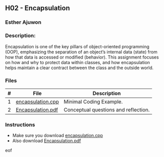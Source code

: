 ## H02 - Encapsulation
### Esther Ajuwon
### Description:

Encapsulation is one of the key pillars of object-oriented programming (OOP), emphasizing the separation of 
an object’s internal data (state) from how that data is accessed or modified (behavior). This assignment 
focuses on how and why to protect data within classes, and how encapsulation helps maintain a clear contract 
between the class and the outside world.



### Files

|   #   | File                                      | Description                                        |
| :---: | ----------------------------------------- | -------------------------------------------------- |
|   1   | [encapsulation.cpp](./encapsulation.cpp)  | Minimal Coding Example.                            |
|   2   | [Encapsulation.pdf](./Encapsulation.pdf)  | Conceptual questions and reflection.               |

### Instructions

- Make sure you download [encapsulation.cpp](./encapsulation.cpp)
- Also download [Encapsulation.pdf](./Encapsulation.pdf) 

eof